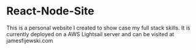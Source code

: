 # React-Node-Site

This is a personal website I created to show case my full stack skills. It is currently deployed on a AWS Lightsail server and can be visited at jamesfijewski.com
